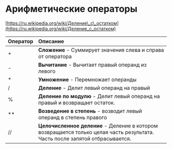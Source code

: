 # Арифметические операторы

[https://ru.wikipedia.org/wiki/Деление\_с\_остатком](https://ru.wikipedia.org/wiki/Деление_с_остатком)

| Оператор | Описание |
| :--- | :--- |
| + | **Сложение** - Суммирует значения слева и справа от оператора |
| - | **Вычитание** - Вычитает правый операнд из левого |
| \* | **Умножение** - Перемножает операнды |
| / | **Деление** - Делит левый операнд на правый |
| % | **Деление по модулю** - Делит левый операнд на правый и возвращает остаток. |
| \*\* | **Возведение в степень** - возводит левый операнд в степень правого |
| // | **Целочисленное деление** - Деление в котором возвращается только целая часть результата. Часть после запятой отбрасывается. |

